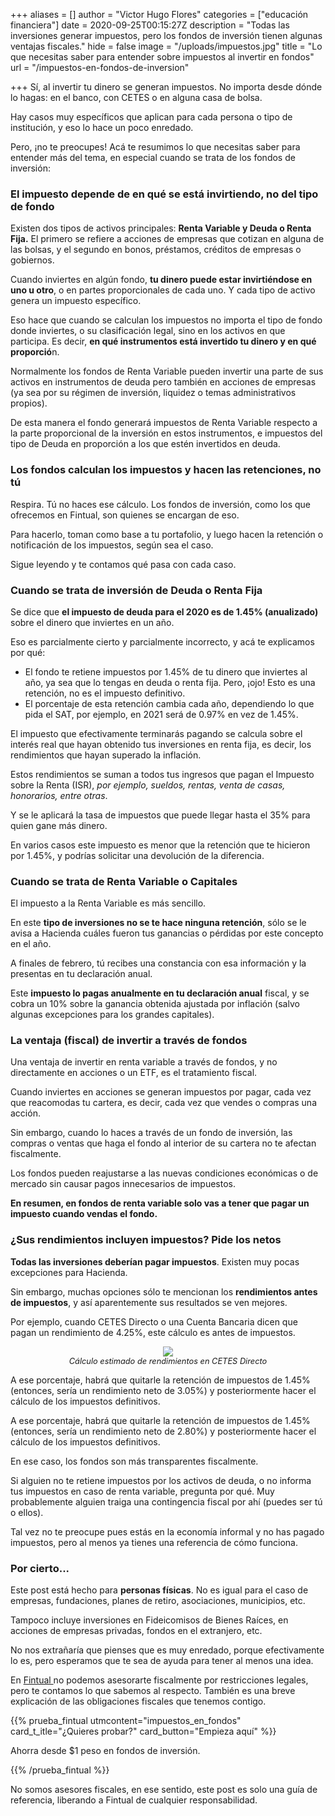 +++
aliases = []
author = "Victor Hugo Flores"
categories = ["educación financiera"]
date = 2020-09-25T00:15:27Z
description = "Todas las inversiones generar impuestos, pero los fondos de inversión tienen algunas ventajas fiscales."
hide = false
image = "/uploads/impuestos.jpg"
title = "Lo que necesitas saber para entender sobre impuestos al invertir en fondos"
url = "/impuestos-en-fondos-de-inversion"

+++
Sí, al invertir tu dinero se generan impuestos. No importa desde dónde lo hagas: en el banco, con CETES o en alguna casa de bolsa.

Hay casos muy específicos que aplican para cada persona o tipo de institución, y eso lo hace un poco enredado.

Pero, ¡no te preocupes! Acá te resumimos lo que necesitas saber para entender más del tema, en especial cuando se trata de los fondos de inversión:

### El impuesto depende de en qué se está invirtiendo, no del tipo de fondo

Existen dos tipos de activos principales: **Renta Variable y Deuda o Renta Fija.** El primero se refiere a acciones de empresas que cotizan en alguna de las bolsas, y el segundo en bonos, préstamos, créditos de empresas o gobiernos.

Cuando inviertes en algún fondo, **tu dinero puede estar invirtiéndose en uno u otro**, o en partes proporcionales de cada uno. Y cada tipo de activo genera un impuesto específico.

Eso hace que cuando se calculan los impuestos no importa el tipo de fondo donde inviertes, o su clasificación legal, sino en los activos en que participa. Es decir, **en qué instrumentos está invertido tu dinero y en qué proporció**n.

Normalmente los fondos de Renta Variable pueden invertir una parte de sus activos en instrumentos de deuda pero también en acciones de empresas (ya sea por su régimen de inversión, liquidez o temas administrativos propios).

De esta manera el fondo generará impuestos de Renta Variable respecto a la parte proporcional de la inversión en estos instrumentos, e impuestos del tipo de Deuda en proporción a los que estén invertidos en deuda.

### Los fondos calculan los impuestos y hacen las retenciones, no tú

Respira. Tú no haces ese cálculo. Los fondos de inversión, como los que ofrecemos en Fintual, son quienes se encargan de eso.

Para hacerlo, toman como base a tu portafolio, y luego hacen la retención o notificación de los impuestos, según sea el caso.

Sigue leyendo y te contamos qué pasa con cada caso.

### Cuando se trata de inversión de Deuda o Renta Fija

Se dice que **el impuesto de deuda para el 2020 es de 1.45% (anualizado)** sobre el dinero que inviertes en un año. 

Eso es parcialmente cierto y parcialmente incorrecto, y acá te explicamos por qué:

* El fondo te retiene impuestos por 1.45% de tu dinero que inviertes al año, ya sea que lo tengas en deuda o renta fija. Pero, ¡ojo! Esto es una retención, no es el impuesto definitivo.
* El porcentaje de esta retención cambia cada año, dependiendo lo que pida el SAT, por ejemplo, en 2021 será de 0.97% en vez de 1.45%.

El impuesto que efectivamente terminarás pagando se calcula sobre el interés real que hayan obtenido tus inversiones en renta fija, es decir, los rendimientos que hayan superado la inflación.

Estos rendimientos se suman a todos tus ingresos que pagan el Impuesto sobre la Renta (ISR), _por ejemplo, sueldos, rentas, venta de casas, honorarios, entre otras_. 

Y se le aplicará la tasa de impuestos que puede llegar hasta el 35% para quien gane más dinero.

En varios casos este impuesto es menor que la retención que te hicieron por 1.45%, y podrías solicitar una devolución de la diferencia.

### Cuando se trata de Renta Variable o Capitales

El impuesto a la Renta Variable es más sencillo.

En este **tipo de inversiones no se te hace ninguna retención**, sólo se le avisa a Hacienda cuáles fueron tus ganancias o pérdidas por este concepto en el año.

A finales de febrero, tú recibes una constancia con esa información y la presentas en tu declaración anual.

Este **impuesto lo pagas anualmente en tu declaración anual** fiscal, y se cobra un 10% sobre la ganancia obtenida ajustada por inflación (salvo algunas excepciones para los grandes capitales).

### La ventaja (fiscal) de invertir a través de fondos

Una ventaja de invertir en renta variable a través de fondos, y no directamente en acciones o un ETF, es el tratamiento fiscal.

Cuando inviertes en acciones se generan impuestos por pagar, cada vez que reacomodas tu cartera, es decir, cada vez que vendes o compras una acción.

Sin embargo, cuando lo haces a través de un fondo de inversión, las compras o ventas que haga el fondo al interior de su cartera no te afectan fiscalmente.

Los fondos pueden reajustarse a las nuevas condiciones económicas o de mercado sin causar pagos innecesarios de impuestos.

**En resumen, en fondos de renta variable solo vas a tener que pagar un impuesto cuando vendas el fondo.**

### ¿Sus rendimientos incluyen impuestos? Pide los netos

**Todas las inversiones deberían pagar impuestos**. Existen muy pocas excepciones para Hacienda.

Sin embargo, muchas opciones sólo te mencionan los **rendimientos antes de impuestos**, y así aparentemente sus resultados se ven mejores.

Por ejemplo, cuando CETES Directo o una Cuenta Bancaria dicen que pagan un rendimiento de 4.25%, este cálculo es antes de impuestos.

<div style="text-align:center"> <figure> <img src="/uploads/captura-de-pantalla-2020-09-24-a-la-s-20-12-36.png"> <figcaption style="display:block;text-align:center;font-size:.8rem"><i>Cálculo estimado de rendimientos en CETES Directo</i></figcaption> </figure> </div>

A ese porcentaje, habrá que quitarle la retención de impuestos de 1.45% (entonces, sería un rendimiento neto de 3.05%) y posteriormente hacer el cálculo de los impuestos definitivos.

A ese porcentaje, habrá que quitarle la retención de impuestos de 1.45% (entonces, sería un rendimiento neto de 2.80%) y posteriormente hacer el cálculo de los impuestos definitivos.

En ese caso, los fondos son más transparentes fiscalmente.

Si alguien no te retiene impuestos por los activos de deuda, o no informa tus impuestos en caso de renta variable, pregunta por qué. Muy probablemente alguien traiga una contingencia fiscal por ahí (puedes ser tú o ellos).

Tal vez no te preocupe pues estás en la economía informal y no has pagado impuestos, pero al menos ya tienes una referencia de cómo funciona.

### Por cierto...

Este post está hecho para **personas físicas**. No es igual para el caso de empresas, fundaciones, planes de retiro, asociaciones, municipios, etc. 

Tampoco incluye inversiones en Fideicomisos de Bienes Raíces, en acciones de empresas privadas, fondos en el extranjero, etc.

No nos extrañaría que pienses que es muy enredado, porque efectivamente lo es, pero esperamos que te sea de ayuda para tener al menos una idea.

En [Fintual ](https://fintu.al/99Un)no podemos asesorarte fiscalmente por restricciones legales, pero te contamos lo que sabemos al respecto. También es una breve explicación de las obligaciones fiscales que tenemos contigo.

{{% prueba_fintual
utmcontent="impuestos_en_fondos"
card_t_itle="¿Quieres probar?"
card_button="Empieza aquí" %}}

Ahorra desde $1 peso en fondos de inversión.

{{% /prueba_fintual %}}

No somos asesores fiscales, en ese sentido, este post es solo una guía de referencia, liberando a Fintual de cualquier responsabilidad.